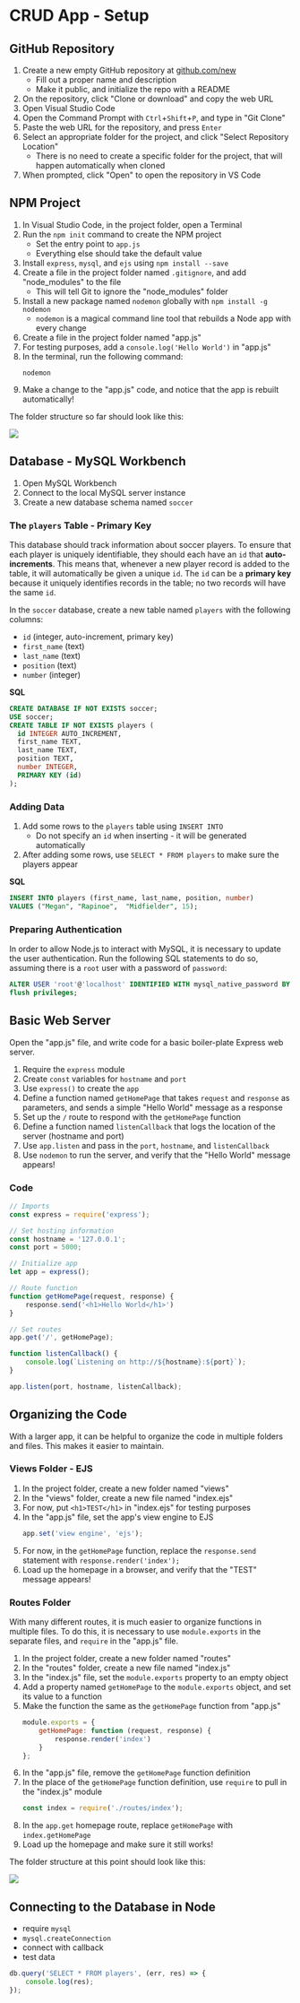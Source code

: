 # CRUD App - Setup
## GitHub Repository
1. Create a new empty GitHub repository at [github.com/new](https://github.com/new)
    - Fill out a proper name and description
    - Make it public, and initialize the repo with a README
2. On the repository, click "Clone or download" and copy the web URL
3. Open Visual Studio Code
4. Open the Command Prompt with `Ctrl`+`Shift`+`P`, and type in "Git Clone"
5. Paste the web URL for the repository, and press `Enter`
6. Select an appropriate folder for the project, and click "Select Repository Location"
    - There is no need to create a specific folder for the project, that will happen automatically when cloned
7. When prompted, click "Open" to open the repository in VS Code

## NPM Project
1. In Visual Studio Code, in the project folder, open a Terminal
1. Run the `npm init` command to create the NPM project
    - Set the entry point to `app.js`
    - Everything else should take the default value
1. Install `express`, `mysql`, and `ejs` using `npm install --save`
1. Create a file in the project folder named `.gitignore`, and add "node_modules" to the file
    - This will tell Git to ignore the "node_modules" folder
1. Install a new package named `nodemon` globally with `npm install -g nodemon`
    - `nodemon` is a magical command line tool that rebuilds a Node app with every change
1. Create a file in the project folder named "app.js"
1. For testing purposes, add a `console.log('Hello World')` in "app.js"
1. In the terminal, run the following command:
    ```
    nodemon
    ```
1. Make a change to the "app.js" code, and notice that the app is rebuilt automatically!

The folder structure so far should look like this:

![](https://i.imgur.com/7qxPBLB.png)

## Database - MySQL Workbench
1. Open MySQL Workbench
1. Connect to the local MySQL server instance
1. Create a new database schema named `soccer`

### The `players` Table - Primary Key
This database should track information about soccer players. To ensure that each player is uniquely identifiable, they should each have an `id` that **auto-increments**. This means that, whenever a new player record is added to the table, it will automatically be given a unique `id`. The `id` can be a **primary key** because it uniquely identifies records in the table; no two records will have the same `id`. 

In the `soccer` database, create a new table named `players` with the following columns:
- `id` (integer, auto-increment, primary key)
- `first_name` (text)
- `last_name` (text)
- `position` (text)
- `number` (integer)

**SQL**
```sql
CREATE DATABASE IF NOT EXISTS soccer;
USE soccer;
CREATE TABLE IF NOT EXISTS players (
  id INTEGER AUTO_INCREMENT,
  first_name TEXT,
  last_name TEXT,
  position TEXT,
  number INTEGER,
  PRIMARY KEY (id)
);
```

### Adding Data
1. Add some rows to the `players` table using `INSERT INTO`
    - Do not specify an `id` when inserting - it will be generated automatically
1. After adding some rows, use `SELECT * FROM players` to make sure the players appear

**SQL**
```sql
INSERT INTO players (first_name, last_name, position, number)
VALUES ("Megan", "Rapinoe",  "Midfielder", 15);
```

### Preparing Authentication
In order to allow Node.js to interact with MySQL, it is necessary to update the user authentication. Run the following SQL statements to do so, assuming there is a `root` user with a password of `password`:

```sql
ALTER USER 'root'@'localhost' IDENTIFIED WITH mysql_native_password BY 'password';
flush privileges;
```

## Basic Web Server
Open the "app.js" file, and write code for a basic boiler-plate Express web server.

1. Require the `express` module
1. Create `const` variables for `hostname` and `port`
1. Use `express()` to create the `app`
1. Define a function named `getHomePage` that takes `request` and `response` as parameters, and sends a simple "Hello World" message as a response
1. Set up the `/` route to respond with the `getHomePage` function
1. Define a function named `listenCallback` that logs the location of the server (hostname and port)
1. Use `app.listen` and pass in the `port`, `hostname`, and `listenCallback`
1. Use `nodemon` to run the server, and verify that the "Hello World" message appears!

### Code
```js
// Imports
const express = require('express');

// Set hosting information
const hostname = '127.0.0.1';
const port = 5000;

// Initialize app
let app = express();

// Route function
function getHomePage(request, response) {
    response.send('<h1>Hello World</h1>')
}

// Set routes
app.get('/', getHomePage);

function listenCallback() {
    console.log(`Listening on http://${hostname}:${port}`);
}

app.listen(port, hostname, listenCallback);
```

## Organizing the Code
With a larger app, it can be helpful to organize the code in multiple folders and files. This makes it easier to maintain.

### Views Folder - EJS
1. In the project folder, create a new folder named "views"
1. In the "views" folder, create a new file named "index.ejs"
1. For now, put `<h1>TEST</h1>` in "index.ejs" for testing purposes
1. In the "app.js" file, set the app's view engine to EJS
    ```js
    app.set('view engine', 'ejs');
    ```
1. For now, in the `getHomePage` function, replace the `response.send` statement with `response.render('index');`
1. Load up the homepage in a browser, and verify that the "TEST" message appears!

### Routes Folder
With many different routes, it is much easier to organize functions in multiple files. To do this, it is necessary to use `module.exports` in the separate files, and `require` in the "app.js" file.

1. In the project folder, create a new folder named "routes"
1. In the "routes" folder, create a new file named "index.js"
1. In the "index.js" file, set the `module.exports` property to an empty object
1. Add a property named `getHomePage` to the `module.exports` object, and set its value to a function
1. Make the function the same as the `getHomePage` function from "app.js"
    ```js
    module.exports = {
        getHomePage: function (request, response) {
            response.render('index')
        }
    };
    ```
1. In the "app.js" file, remove the `getHomePage` function definition
1. In the place of the `getHomePage` function definition, use `require` to pull in the "index.js" module
    ```js
    const index = require('./routes/index');
    ```
1. In the `app.get` homepage route, replace `getHomePage` with `index.getHomePage`
1. Load up the homepage and make sure it still works!

The folder structure at this point should look like this:

![](https://i.imgur.com/ThGdU4z.png)

## Connecting to the Database in Node
- require `mysql`
- `mysql.createConnection`
- connect with callback
- test data
```js
db.query('SELECT * FROM players', (err, res) => {
    console.log(res);
});
```
